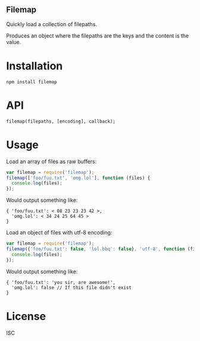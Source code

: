 Filemap
-------

Quickly load a collection of filepaths.

Produces an object where the filepaths are the keys and the content is the
value.

# Installation

`npm install filemap`

# API

`filemap(filepaths, [encoding], callback);`

# Usage

Load an array of files as raw buffers:

```js
var filemap = require('filemap');
filemap(['foo/fuu.txt', 'omg.lol'], function (files) {
  console.log(files);
});
```

Would output something like:
```
{ 'foo/fuu.txt': < 08 23 23 23 42 >,
  'omg.lol': < 34 24 25 64 45 >
}
```

Load an object of files with utf-8 encoding:

```js
var filemap = require('filemap');
filemap({'foo/fuu.txt': false, 'lol.bbq': false}, 'utf-8', function (files) {
  console.log(files);
});
```

Would output something like:
```
{ 'foo/fuu.txt': 'you sir, are awesome!',
  'omg.lol': false // If this file didn't exist
}
```

# License
ISC

